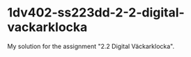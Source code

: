 1dv402-ss223dd-2-2-digital-vackarklocka
=======================================

My solution for the assignment "2.2 Digital Väckarklocka".
